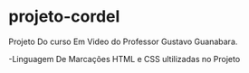 # projeto-cordel 

Projeto Do curso Em Video do Professor Gustavo Guanabara.

-Linguagem De Marcações HTML e CSS ultilizadas no Projeto


